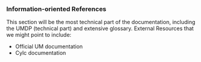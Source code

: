 ### Information-oriented References
This section will be the most technical part of the documentation, including the UMDP (technical part) and extensive glossary.
External Resources that we might point to include:
- Official UM documentation
- Cylc documentation 